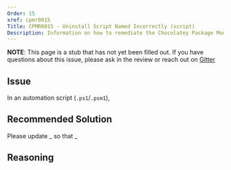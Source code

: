 ```yaml
---
Order: 15
xref: cpmr0015
Title: CPMR0015 - Uninstall Script Named Incorrectly (script)
Description: Information on how to remediate the Chocolatey Package Moderation Rule 0015
---
```


**NOTE**: This page is a stub that has not yet been filled out. If you have questions about this issue, please ask in the review or reach out on [Gitter](https://gitter.im/chocolatey/chocolatey.org)

## Issue

In an automation script (`.ps1`/`.psm1`),

## Recommended Solution

Please update _ so that _

## Reasoning
